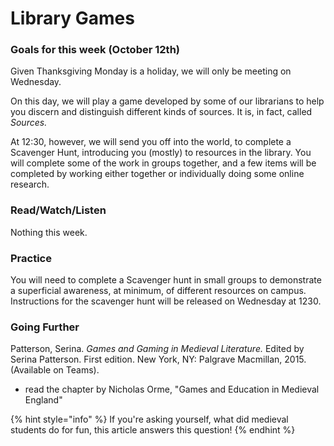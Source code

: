 # Library Games

### Goals for this week (October 12th)

Given Thanksgiving Monday is a holiday, we will only be meeting on Wednesday.&#x20;

On this day, we will play a game developed by some of our librarians to help you discern and distinguish different kinds of sources. It is, in fact, called _Sources._&#x20;

At 12:30, however, we will send you off into the world, to complete a Scavenger Hunt, introducing you (mostly) to resources in the library. You will complete some of the work in groups together, and a few items will be completed by working either together or individually doing some online research.&#x20;

### Read/Watch/Listen

Nothing this week.&#x20;

### Practice

You will need to complete a Scavenger hunt in small groups to demonstrate a superficial awareness, at minimum, of different resources on campus. Instructions for the scavenger hunt will be released on Wednesday at 1230.&#x20;

### Going Further

Patterson, Serina. _Games and Gaming in Medieval Literature._ Edited by Serina Patterson. First edition. New York, NY: Palgrave Macmillan, 2015. (Available on Teams).

* read the chapter by Nicholas Orme, "Games and Education in Medieval England"

{% hint style="info" %}
If you're asking yourself, what did medieval students do for fun, this article answers this question!
{% endhint %}
